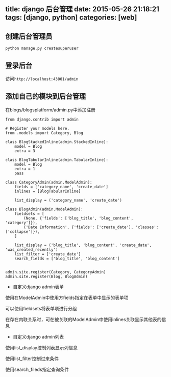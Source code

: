 title: django 后台管理
date: 2015-05-26 21:18:21
tags: [django, python]
categories: [web]
---

## 创建后台管理员 ##

`python manage.py createsuperuser`

## 登录后台 ##

访问`http://localhost:43001/admin`

## 添加自己的模块到后台管理 ##

在blogs/blogsplatform/admin.py中添加注册

```
from django.contrib import admin

# Register your models here.
from .models import Category, Blog

class BlogStackedInline(admin.StackedInline):
    model = Blog
    extra = 3

class BlogTabularInline(admin.TabularInline):
    model = Blog
    extra = 1
    pass

class CategoryAdmin(admin.ModelAdmin):
    fields = ['category_name', 'create_date']
    inlines = [BlogTabularInline]

    list_display = ('category_name', 'create_date')

class BlogAdmin(admin.ModelAdmin):
    fieldsets = [
        (None, {'fields': ['blog_title', 'blog_content', 'category']}),
        ('Date Information', {'fields': ['create_date'], 'classes':['collapse']}),
    ]

    list_display = ('blog_title', 'blog_content', 'create_date', 'was_created_recently')
    list_filter = ['create_date']
    search_fields = ['blog_title', 'blog_content']


admin.site.register(Category, CategoryAdmin)
admin.site.register(Blog, BlogAdmin)
```

+ 自定义django admin表单

使用在ModelAdmin中使用方fields指定在表单中显示的表单项

可以使用fieldsets将表单项进行分组

在存在内联关系时，可在被关联的ModelAdmin中使用inlines关联显示其他表的信息

+ 自定义django admin列表

使用list_display控制列表显示列信息

使用list_filter控制过来条件

使用search_fileds指定查询条件